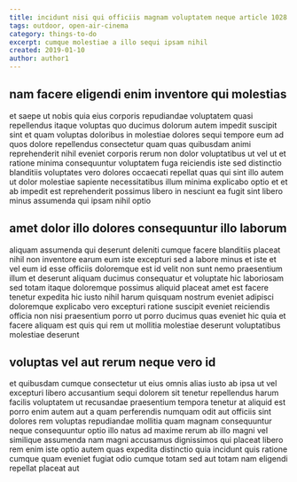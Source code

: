 ```yaml
---
title: incidunt nisi qui officiis magnam voluptatem neque article 1028
tags: outdoor, open-air-cinema
category: things-to-do
excerpt: cumque molestiae a illo sequi ipsam nihil
created: 2019-01-10
author: author1
---
```


## nam facere eligendi enim inventore qui molestias

et saepe ut nobis quia eius corporis repudiandae voluptatem quasi repellendus itaque voluptas quo ducimus dolorum autem impedit suscipit sint et quam voluptas doloribus in molestiae dolores sequi tempore eum ad quos dolore repellendus consectetur quam quas quibusdam animi reprehenderit nihil eveniet corporis rerum non dolor voluptatibus ut vel ut et ratione minima consequuntur voluptatem fuga reiciendis iste sed distinctio blanditiis voluptates vero dolores occaecati repellat quas qui sint illo autem ut dolor molestiae sapiente necessitatibus illum minima explicabo optio et et ab impedit est reprehenderit possimus libero in nesciunt ea fugit sint libero minus assumenda qui ipsam nihil optio

## amet dolor illo dolores consequuntur illo laborum

aliquam assumenda qui deserunt deleniti cumque facere blanditiis placeat nihil non inventore earum eum iste excepturi sed a labore minus et iste et vel eum id esse officiis doloremque est id velit non sunt nemo praesentium illum et deserunt aliquam ducimus consequatur et voluptate hic laboriosam sed totam itaque doloremque possimus aliquid placeat amet est facere tenetur expedita hic iusto nihil harum quisquam nostrum eveniet adipisci doloremque explicabo vero excepturi ratione suscipit eveniet reiciendis officia non nisi praesentium porro ut porro ducimus quas eveniet hic quia et facere aliquam est quis qui rem ut mollitia molestiae deserunt voluptatibus molestiae deserunt

## voluptas vel aut rerum neque vero id

et quibusdam cumque consectetur ut eius omnis alias iusto ab ipsa ut vel excepturi libero accusantium sequi dolorem sit tenetur repellendus harum facilis voluptatem ut recusandae praesentium tempora tenetur at aliquid est porro enim autem aut a quam perferendis numquam odit aut officiis sint dolores rem voluptas repudiandae mollitia quam magnam consequuntur neque consequuntur optio illo natus ad maxime rerum ab illo magni vel similique assumenda nam magni accusamus dignissimos qui placeat libero rem enim iste optio autem quas expedita distinctio quia incidunt quis ratione cumque quam eveniet fugiat odio cumque totam sed aut totam nam eligendi repellat placeat aut
